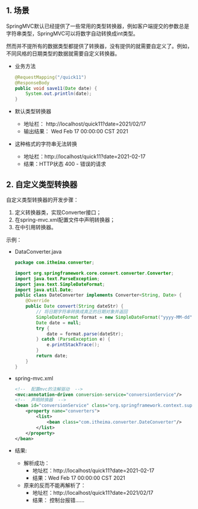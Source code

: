 ## 1. 场景

SpringMVC默认已经提供了一些常用的类型转换器，例如客户端提交的参数总是字符串类型，SpringMVC可以将数字自动转换成int类型。

然而并不提所有的数据类型都提供了转换器，没有提供的就需要自定义了。例如，不同风格的日期类型的数据就需要自定义转换器。

- 业务方法

    ```java
    @RequestMapping("/quick11")
    @ResponseBody
    public void save11(Date date) {
        System.out.println(date);
    }
    ```

- 默认类型转换器

    - 地址栏：  http://localhost/quick11?date=2021/02/17  
    - 输出结果：  Wed Feb 17  00:00:00 CST 2021  

- 这种格式的字符串无法转换

    - 地址栏：http://localhost/quick11?date=2021-02-17
    - 结果：HTTP状态 400 - 错误的请求

## 2. 自定义类型转换器

自定义类型转换器的开发步骤：

1. 定义转换器类，实现Converter接口；
2. 在spring-mvc.xml配置文件中声明转换器；
3. 在<annotation-driven>中引用转换器。

示例：

- DataConverter.java

    ```java
    package com.itheima.converter;
    
    import org.springframework.core.convert.converter.Converter;
    import java.text.ParseException;
    import java.text.SimpleDateFormat;
    import java.util.Date;
    public class DateConverter implements Converter<String, Date> {
        @Override
        public Date convert(String dateStr) {
            // 将日期字符串转换成真正的日期对象并返回
            SimpleDateFormat format = new SimpleDateFormat("yyyy-MM-dd");
            Date date = null;
            try {
                date = format.parse(dateStr);
            } catch (ParseException e) {
                e.printStackTrace();
            }
            return date;
        }
    }
    ```

- spring-mvc.xml

    ```xml
    <!--  配置mvc的注解驱动  -->
    <mvc:annotation-driven conversion-service="conversionService"/>
    <!--  声明转换器  -->
    <bean id="conversionService" class="org.springframework.context.support.ConversionServiceFactoryBean">
        <property name="converters">
            <list>
                <bean class="com.itheima.converter.DateConverter"/>
            </list>
        </property>
    </bean>
    ```

- 结果:

    - 解析成功：
        - 地址栏：http://localhost/quick11?date=2021-02-17
        - 结果：Wed Feb 17 00:00:00 CST 2021
    - 原来的反而不能再解析了：
        - 地址栏：http://localhost/quick11?date=2021/02/17
        - 结果：  控制台报错……  

